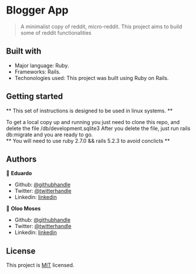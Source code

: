 # Blogger App

> A minimalist copy of reddit, micro-reddit. This project aims to build some of reddit functionalities

## Built with

- Major language: Ruby.
- Frameworks: Rails.
- Techonologies used: This project was built using Ruby on Rails.

## Getting started

** This set of instructions is designed to be used in linux systems. **

To get a local copy up and running you just need to clone this repo, and delete the file /db/development.sqlite3
After you delete the file, just run rails db:migrate and you are ready to go.<br/>
** You will need to use ruby 2.7.0 && rails 5.2.3 to avoid conclicts **


## Authors

👤 **Eduardo**

- Github: [@githubhandle](https://github.com/eduardoreisalvarenga)
- Twitter: [@twitterhandle](https://twitter.com/eduardodosrei11)
- Linkedin: [linkedin](https://www.linkedin.com/in/eduardo-alvarenga-44204818a/)


👤 **Oloo Moses**

- Github: [@githubhandle](https://github.com/oloomoses) 
- Twitter: [@twitterhandle](https://twitter.com/olooine)
- Linkedin: [linkedin](https://www.linkedin.com/in/oloo-moses-528bb1b3/)


## License

This project is [MIT](https://opensource.org/licenses/MIT) licensed.
